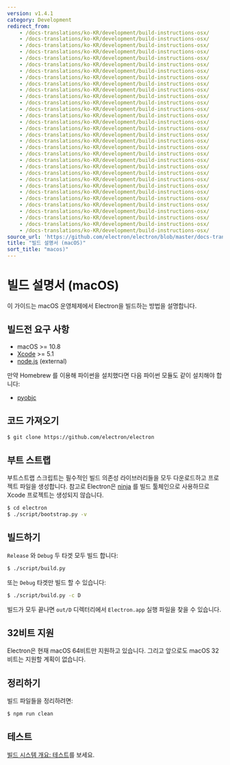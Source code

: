 ```yaml
---
version: v1.4.1
category: Development
redirect_from:
    - /docs-translations/ko-KR/development/build-instructions-osx/
    - /docs-translations/ko-KR/development/build-instructions-osx/
    - /docs-translations/ko-KR/development/build-instructions-osx/
    - /docs-translations/ko-KR/development/build-instructions-osx/
    - /docs-translations/ko-KR/development/build-instructions-osx/
    - /docs-translations/ko-KR/development/build-instructions-osx/
    - /docs-translations/ko-KR/development/build-instructions-osx/
    - /docs-translations/ko-KR/development/build-instructions-osx/
    - /docs-translations/ko-KR/development/build-instructions-osx/
    - /docs-translations/ko-KR/development/build-instructions-osx/
    - /docs-translations/ko-KR/development/build-instructions-osx/
    - /docs-translations/ko-KR/development/build-instructions-osx/
    - /docs-translations/ko-KR/development/build-instructions-osx/
    - /docs-translations/ko-KR/development/build-instructions-osx/
    - /docs-translations/ko-KR/development/build-instructions-osx/
    - /docs-translations/ko-KR/development/build-instructions-osx/
    - /docs-translations/ko-KR/development/build-instructions-osx/
    - /docs-translations/ko-KR/development/build-instructions-osx/
    - /docs-translations/ko-KR/development/build-instructions-osx/
    - /docs-translations/ko-KR/development/build-instructions-osx/
    - /docs-translations/ko-KR/development/build-instructions-osx/
    - /docs-translations/ko-KR/development/build-instructions-osx/
    - /docs-translations/ko-KR/development/build-instructions-osx/
    - /docs-translations/ko-KR/development/build-instructions-osx/
    - /docs-translations/ko-KR/development/build-instructions-osx/
    - /docs-translations/ko-KR/development/build-instructions-osx/
    - /docs-translations/ko-KR/development/build-instructions-osx/
    - /docs-translations/ko-KR/development/build-instructions-osx/
    - /docs-translations/ko-KR/development/build-instructions-osx/
    - /docs-translations/ko-KR/development/build-instructions-osx/
    - /docs-translations/ko-KR/development/build-instructions-osx/
    - /docs-translations/ko-KR/development/build-instructions-osx/
source_url: 'https://github.com/electron/electron/blob/master/docs-translations/ko-KR/development/build-instructions-osx.md'
title: "빌드 설명서 (macOS)"
sort_title: "macos)"
---
```


# 빌드 설명서 (macOS)

이 가이드는 macOS 운영체제에서 Electron을 빌드하는 방법을 설명합니다.

## 빌드전 요구 사항

* macOS >= 10.8
* [Xcode](https://developer.apple.com/technologies/tools/) >= 5.1
* [node.js](http://nodejs.org) (external)

만약 Homebrew 를 이용해 파이썬을 설치했다면 다음 파이썬 모듈도 같이 설치해야
합니다:

* [pyobjc](https://pythonhosted.org/pyobjc/install.html)

## 코드 가져오기

```bash
$ git clone https://github.com/electron/electron
```

## 부트 스트랩

부트스트랩 스크립트는 필수적인 빌드 의존성 라이브러리들을 모두 다운로드하고
프로젝트 파일을 생성합니다. 참고로 Electron은 [ninja](https://ninja-build.org/)
를 빌드 툴체인으로 사용하므로 Xcode 프로젝트는 생성되지 않습니다.

```bash
$ cd electron
$ ./script/bootstrap.py -v
```

## 빌드하기

`Release` 와 `Debug` 두 타겟 모두 빌드 합니다:

```bash
$ ./script/build.py
```

또는 `Debug` 타겟만 빌드 할 수 있습니다:

```bash
$ ./script/build.py -c D
```

빌드가 모두 끝나면 `out/D` 디렉터리에서 `Electron.app` 실행 파일을 찾을 수
있습니다.

## 32비트 지원

Electron은 현재 macOS 64비트만 지원하고 있습니다. 그리고 앞으로도 macOS 32비트는
지원할 계획이 없습니다.

## 정리하기

빌드 파일들을 정리하려면:

```bash
$ npm run clean
```

## 테스트

[빌드 시스템 개요: 테스트](http://tinydew4.github.io/electron-ko/docs/development/build-system-overview#tests)를 보세요.

